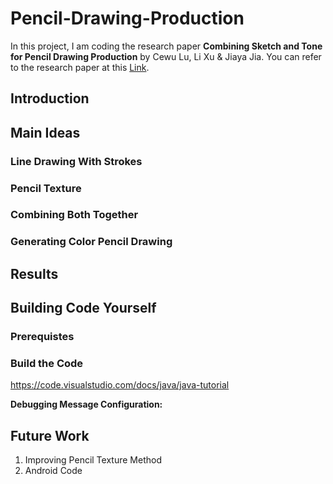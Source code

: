 # Pencil-Drawing-Production
In this project, I am coding the research paper **Combining Sketch and Tone for Pencil Drawing Production** by Cewu Lu, Li Xu & Jiaya Jia.
You can refer to the research paper at this [Link](http://www.cse.cuhk.edu.hk/~leojia/projects/pencilsketch/pencil_drawing.htm).

## Introduction


## Main Ideas

### Line Drawing With Strokes

### Pencil Texture

### Combining Both Together

### Generating Color Pencil Drawing


## Results



## Building Code Yourself
### Prerequistes

### Build the Code

https://code.visualstudio.com/docs/java/java-tutorial

**Debugging Message Configuration:**


## Future Work
1. Improving Pencil Texture Method
2. Android Code